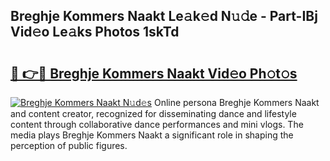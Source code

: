 ## Breghje Kommers Naakt Le𝚊k𝚎d N𝚞𝚍e - Part-IBj Vid𝚎o Le𝚊ks Photos 1skTd

# <h2><a href="http://fb3lilq.evod.top/?m=Breghje+Kommers+Naakt">🔗 👉🔴 Breghje Kommers Naakt Vid𝚎o Ph𝚘t𝚘s</a></h2>

[![Breghje Kommers Naakt N𝚞d𝚎s](https://i.imgur.com/8V9OHl7.gif)](http://fb3lilq.evod.top/?m=Breghje+Kommers+Naakt)
Online persona Breghje Kommers Naakt and content creator, recognized for disseminating dance and lifestyle content through collaborative dance performances and mini vlogs. The media plays Breghje Kommers Naakt a significant role in shaping the perception of public figures. 
